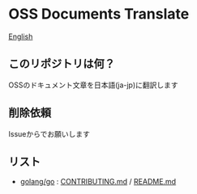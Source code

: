 # OSS Documents Translate
[English](../README.md)

## このリポジトリは何？
OSSのドキュメント文章を日本語(ja-jp)に翻訳します

## 削除依頼
Issueからでお願いします

## リスト
- [golang/go](https://github.com/golang/go) : [CONTRIBUTING.md](../contents/golang/go/CONTRIBUTING.md) / [README.md](../contents/golang/go/README.md)
